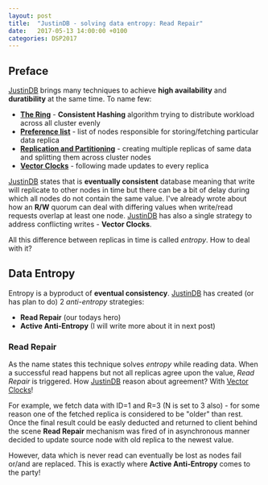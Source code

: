 ```yaml
---
layout: post
title:  "JustinDB - solving data entropy: Read Repair"
date:   2017-05-13 14:00:00 +0100
categories: DSP2017
---
```


## Preface
[JustinDB][justindb] brings many techniques to achieve **high availability** and **duratibility** at the same time. To name few:
* [**The Ring**][justindb-ring] - **Consistent Hashing** algorithm trying to distribute workload across all cluster evenly
* [**Preference list**][justindb-preference-list] - list of nodes responsible for storing/fetching particular data replica
* [**Replication and Partitioning**][justindb-replication-partitioning] - creating multiple replicas of same data and splitting them across cluster nodes
* [**Vector Clocks**][justindb-vector-clock] - following made updates to every replica

[JustinDB][justindb] states that is **eventually consistent** database meaning that write will replicate to other nodes in time but there can be a bit of delay during which all nodes do not contain the same value. I've already wrote about how an **R/W** quorum can deal with differing values when write/read requests overlap at least one node. [JustinDB][justindb] has also a single strategy to address conflicting writes - **Vector Clocks**.

All this difference between replicas in time is called *entropy*. How to deal with it?

## Data Entropy
Entropy is a byproduct of **eventual consistency**.
[JustinDB][justindb] has created (or has plan to do) 2 *anti-entropy* strategies:
* **Read Repair** (our todays hero)
* **Active Anti-Entropy** (I will write more about it in next post)

### Read Repair

As the name states this technique solves *entropy* while reading data. When a successful read happens but not all replicas agree upon the value, *Read Repair* is triggered. How [JustinDB][justindb] reason about agreement? With [Vector Clocks][justindb-vector-clock]!

For example, we fetch data with ID=1 and R=3 (N is set to 3 also) - for some reason one of the fetched replica is considered to be "older" than rest. Once the final result could be easly deducted and returned to client behind the scene **Read Repair** mechanism was fired of in asynchronous manner decided to update source node with old replica to the newest value.

However, data which is never read can eventually be lost as nodes fail or/and are replaced. This is exactly where **Active Anti-Entropy** comes to the party!

[justindb]: https://github.com/speedcom/JustinDB
[justindb-ring]: http://speedcom.github.io/dsp2017/2017/05/06/justindb-ring.html
[justindb-replication-partitioning]: http://speedcom.github.io/dsp2017/2017/04/13/justindb-replication-and-partitioning.html
[justindb-preference-list]: http://speedcom.github.io/dsp2017/2017/05/07/justindb-preference-list.html
[justindb-vector-clock]: http://speedcom.github.io/dsp2017/2017/04/21/justindb-data-versioning.html